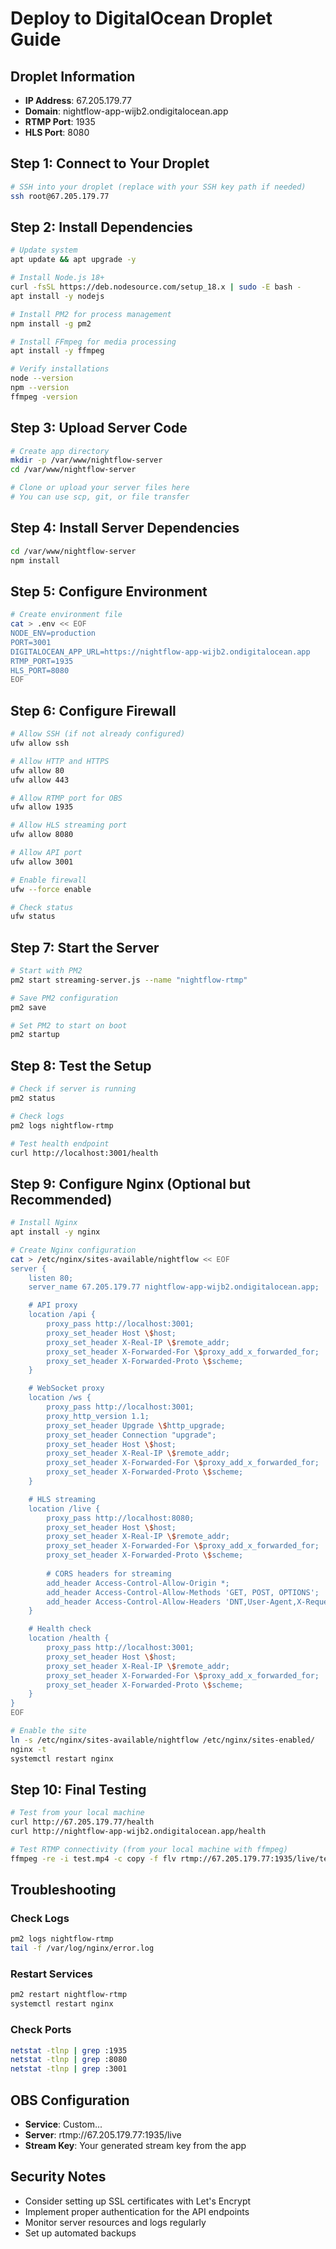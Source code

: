 
# Deploy to DigitalOcean Droplet Guide

## Droplet Information
- **IP Address**: 67.205.179.77
- **Domain**: nightflow-app-wijb2.ondigitalocean.app
- **RTMP Port**: 1935
- **HLS Port**: 8080

## Step 1: Connect to Your Droplet

```bash
# SSH into your droplet (replace with your SSH key path if needed)
ssh root@67.205.179.77
```

## Step 2: Install Dependencies

```bash
# Update system
apt update && apt upgrade -y

# Install Node.js 18+
curl -fsSL https://deb.nodesource.com/setup_18.x | sudo -E bash -
apt install -y nodejs

# Install PM2 for process management
npm install -g pm2

# Install FFmpeg for media processing
apt install -y ffmpeg

# Verify installations
node --version
npm --version
ffmpeg -version
```

## Step 3: Upload Server Code

```bash
# Create app directory
mkdir -p /var/www/nightflow-server
cd /var/www/nightflow-server

# Clone or upload your server files here
# You can use scp, git, or file transfer
```

## Step 4: Install Server Dependencies

```bash
cd /var/www/nightflow-server
npm install
```

## Step 5: Configure Environment

```bash
# Create environment file
cat > .env << EOF
NODE_ENV=production
PORT=3001
DIGITALOCEAN_APP_URL=https://nightflow-app-wijb2.ondigitalocean.app
RTMP_PORT=1935
HLS_PORT=8080
EOF
```

## Step 6: Configure Firewall

```bash
# Allow SSH (if not already configured)
ufw allow ssh

# Allow HTTP and HTTPS
ufw allow 80
ufw allow 443

# Allow RTMP port for OBS
ufw allow 1935

# Allow HLS streaming port
ufw allow 8080

# Allow API port
ufw allow 3001

# Enable firewall
ufw --force enable

# Check status
ufw status
```

## Step 7: Start the Server

```bash
# Start with PM2
pm2 start streaming-server.js --name "nightflow-rtmp"

# Save PM2 configuration
pm2 save

# Set PM2 to start on boot
pm2 startup
```

## Step 8: Test the Setup

```bash
# Check if server is running
pm2 status

# Check logs
pm2 logs nightflow-rtmp

# Test health endpoint
curl http://localhost:3001/health
```

## Step 9: Configure Nginx (Optional but Recommended)

```bash
# Install Nginx
apt install -y nginx

# Create Nginx configuration
cat > /etc/nginx/sites-available/nightflow << EOF
server {
    listen 80;
    server_name 67.205.179.77 nightflow-app-wijb2.ondigitalocean.app;

    # API proxy
    location /api {
        proxy_pass http://localhost:3001;
        proxy_set_header Host \$host;
        proxy_set_header X-Real-IP \$remote_addr;
        proxy_set_header X-Forwarded-For \$proxy_add_x_forwarded_for;
        proxy_set_header X-Forwarded-Proto \$scheme;
    }

    # WebSocket proxy
    location /ws {
        proxy_pass http://localhost:3001;
        proxy_http_version 1.1;
        proxy_set_header Upgrade \$http_upgrade;
        proxy_set_header Connection "upgrade";
        proxy_set_header Host \$host;
        proxy_set_header X-Real-IP \$remote_addr;
        proxy_set_header X-Forwarded-For \$proxy_add_x_forwarded_for;
        proxy_set_header X-Forwarded-Proto \$scheme;
    }

    # HLS streaming
    location /live {
        proxy_pass http://localhost:8080;
        proxy_set_header Host \$host;
        proxy_set_header X-Real-IP \$remote_addr;
        proxy_set_header X-Forwarded-For \$proxy_add_x_forwarded_for;
        proxy_set_header X-Forwarded-Proto \$scheme;
        
        # CORS headers for streaming
        add_header Access-Control-Allow-Origin *;
        add_header Access-Control-Allow-Methods 'GET, POST, OPTIONS';
        add_header Access-Control-Allow-Headers 'DNT,User-Agent,X-Requested-With,If-Modified-Since,Cache-Control,Content-Type,Range';
    }

    # Health check
    location /health {
        proxy_pass http://localhost:3001;
        proxy_set_header Host \$host;
        proxy_set_header X-Real-IP \$remote_addr;
        proxy_set_header X-Forwarded-For \$proxy_add_x_forwarded_for;
        proxy_set_header X-Forwarded-Proto \$scheme;
    }
}
EOF

# Enable the site
ln -s /etc/nginx/sites-available/nightflow /etc/nginx/sites-enabled/
nginx -t
systemctl restart nginx
```

## Step 10: Final Testing

```bash
# Test from your local machine
curl http://67.205.179.77/health
curl http://nightflow-app-wijb2.ondigitalocean.app/health

# Test RTMP connectivity (from your local machine with ffmpeg)
ffmpeg -re -i test.mp4 -c copy -f flv rtmp://67.205.179.77:1935/live/test_stream_key
```

## Troubleshooting

### Check Logs
```bash
pm2 logs nightflow-rtmp
tail -f /var/log/nginx/error.log
```

### Restart Services
```bash
pm2 restart nightflow-rtmp
systemctl restart nginx
```

### Check Ports
```bash
netstat -tlnp | grep :1935
netstat -tlnp | grep :8080
netstat -tlnp | grep :3001
```

## OBS Configuration
- **Service**: Custom...
- **Server**: rtmp://67.205.179.77:1935/live
- **Stream Key**: Your generated stream key from the app

## Security Notes
- Consider setting up SSL certificates with Let's Encrypt
- Implement proper authentication for the API endpoints
- Monitor server resources and logs regularly
- Set up automated backups
